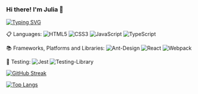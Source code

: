 ### Hi there! I'm Julia 👋

[![Typing SVG](https://readme-typing-svg.herokuapp.com?color=%2336BCF7&lines=Junior+Frontend+Developer)](https://git.io/typing-svg)

📋 Languages:
![HTML5](https://img.shields.io/badge/html5-%23E34F26.svg?style=for-the-badge&logo=html5&logoColor=white)
![CSS3](https://img.shields.io/badge/css3-%231572B6.svg?style=for-the-badge&logo=css3&logoColor=white)
![JavaScript](https://img.shields.io/badge/javascript-%23323330.svg?style=for-the-badge&logo=javascript&logoColor=%23F7DF1E)
![TypeScript](https://img.shields.io/badge/typescript-%23007ACC.svg?style=for-the-badge&logo=typescript&logoColor=white)


📚 Frameworks, Platforms and Libraries:
![Ant-Design](https://img.shields.io/badge/-AntDesign-%230170FE?style=for-the-badge&logo=ant-design&logoColor=white)
![React](https://img.shields.io/badge/react-%2320232a.svg?style=for-the-badge&logo=react&logoColor=%2361DAFB)
![Webpack](https://img.shields.io/badge/webpack-%238DD6F9.svg?style=for-the-badge&logo=webpack&logoColor=black)

🧪 Testing:
![Jest](https://img.shields.io/badge/-jest-%23C21325?style=for-the-badge&logo=jest&logoColor=white)
![Testing-Library](https://img.shields.io/badge/-TestingLibrary-%23E33332?style=for-the-badge&logo=testing-library&logoColor=white)

[![GitHub Streak](https://github-readme-streak-stats.herokuapp.com/?jjjulietta)](https://git.io/streak-stats)

[![Top Langs](https://github-readme-stats.vercel.app/api/top-langs/?jjjulietta)](https://github.com/anuraghazra/github-readme-stats)

<!--
**Jjjulietta/Jjjulietta** is a ✨ _special_ ✨ repository because its `README.md` (this file) appears on your GitHub profile.

Here are some ideas to get you started:

- 🔭 I’m currently working on ...
- 🌱 I’m currently learning ...
- 👯 I’m looking to collaborate on ...
- 🤔 I’m looking for help with ...
- 💬 Ask me about ...
- 📫 How to reach me: ...
- 😄 Pronouns: ...
- ⚡ Fun fact: ...
-->
